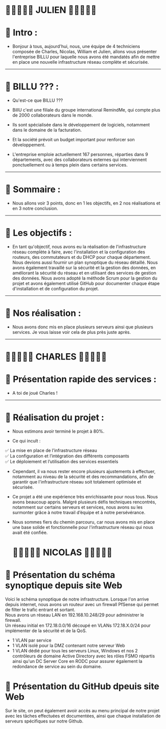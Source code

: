 # 🚨🚨🚨🚨🚨 JULIEN 🚨🚨🚨🚨🚨

# 📑 Intro :

- Bonjour à tous, aujourd'hui, nous, une équipe de 4 techniciens composée de Charles, Nicolas, William et Julien, allons vous présenter l'entreprise BILLU pour laquelle nous avons été mandatés afin de mettre en place une nouvelle infrastructure réseau complète et sécurisée.

---

# 📑 BILLU ??? :

- Qu'est-ce que BILLU ???
  
- BillU c'est une filiale du groupe international RemindMe, qui compte plus de
2000 collaborateurs dans le monde.

- Ils sont spécialisée dans le développement de logiciels, notamment dans le domaine de la facturation.

- Et la société prévoit un budget important pour renforcer son développement.

- L'entreprise emploie actuellement 167 personnes, réparties dans 9 départements, avec des collaborateurs externes qui interviennent ponctuellement ou à temps plein dans certains services.

---

# 📑 Sommaire :

- Nous allons voir 3 points, donc en 1 les objectifs, en 2 nos réalisations et en 3 notre conclusion.

---

# 📑 Les objectifs :

- En tant qu'objectif, nous avons eu la réalisation de l'infrastructure réseau complète à faire, avec l'installation et la configuration des routeurs, des commutateurs et du DHCP pour chaque département. Nous devions aussi fournir un plan synoptique du réseau détaillé. Nous avons également travaillé sur la sécurité et la gestion des données, en améliorant la sécurité du réseau et en utilisant des services de gestion des données. Nous avons adopté la méthode Scrum pour la gestion du projet et avons également utilisé GitHub pour documenter chaque étape d'installation et de configuration du projet.

---

# 📑 Nos réalisation :

- Nous avons donc mis en place plusieurs serveurs ainsi que plusieurs services. Je vous laisse voir cela de plus près juste après.

---

# 🚨🚨🚨🚨🚨 CHARLES 🚨🚨🚨🚨🚨 

# 📑 Présentation rapide des services :

- A toi de joué Charles !

---

# 📑 Réalisation du projet :

- Nous estimons avoir terminé le projet à 80%.

- Ce qui incult :
  
✅ La mise en place de l’infrastructure réseau<br>
✅ La configuration et l’intégration des différents composants<br>
✅ Le déploiement et l’utilisation des services essentiels

- Cependant, il va nous rester encore plusieurs ajustements à effectuer, notamment au niveau de la sécurité et des recommandations, afin de garantir que l'infrastructure réseau soit totalement optimisée et sécurisée.

- Ce projet a été une expérience très enrichissante pour nous tous. Nous avons beaucoup appris. Malgré plusieurs défis techniques rencontrés, notamment sur certains serveurs et services, nous avons su les surmonter grâce à notre travail d’équipe et à notre persévérance.

- Nous sommes fiers du chemin parcouru, car nous avons mis en place une base solide et fonctionnelle pour l'infrastructure réseau qui nous avait été confiée.

  # 🚨🚨🚨🚨🚨 NICOLAS 🚨🚨🚨🚨🚨

# 📑 Présentation du schéma synoptique depuis site Web  

Voici le schéma synoptique de notre infrastructure. Lorsque l'on arrive depuis internet, nous avons un routeur avec un firewall PfSense qui permet de filter le trafic entrant et sortant.  
Nous avons un réseau LAN en 192.168.10.248/29 pour administrer le firewall.  
Un réseau initial en 172.18.0.0/16 découpé en VLANs 172.18.X.0/24 pour implémenter de la sécurité et de la QoS.  
- 1 VLAN par service  
- 1 VLAN isolé pour la DMZ contenant notre serveur Web  
- 1 VLAN dédié pour tous les serveurs Linux, Windows et nos 2 contrôleurs de domaine Active Directory avec les rôles FSMO répartis ainsi qu'un DC Server Core en RODC pour assurer également la redondance de service au sein du domaine.

# 📑 Présentation du GitHub dpeuis site Web  

Sur le site, on peut également avoir accès au menu principal de notre projet avec les tâches effectuées et documentées, ainsi que chaque installation de serveurs spécifiques sur notre Github.  

